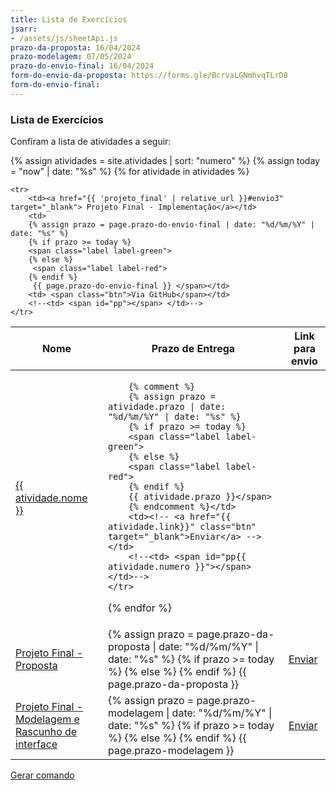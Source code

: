 ```yaml
---
title: Lista de Exercícios
jsarr:
- /assets/js/sheetApi.js
prazo-da-proposta: 16/04/2024
prazo-modelagem: 07/05/2024 
prazo-do-envio-final: 16/04/2024
form-do-envio-da-proposta: https://forms.gle/BcrvaLGNmhvqTLrD8 
form-do-envio-final:
---
```


### Lista de Exercícios


Confiram a lista de atividades a seguir:

<table>
 <thead>
    <tr>
        <th> Nome </th>
        <th> Prazo de Entrega </th>
        <th> Link para envio </th>
        <!--<th> Qtd Enviados </th>-->
    </tr>
 </thead>
 <tbody>


{% assign atividades = site.atividades | sort: "numero" %}
{% assign today = "now" | date: "%s" %} 
{% for atividade in atividades %}
    <tr>
        <td> <a href="{{ atividade.url | relative_url }}" target="_blank">{{  atividade.nome }}</a></td>
        <td>

        {% comment %}
        {% assign prazo = atividade.prazo | date: "%d/%m/%Y" | date: "%s" %}
        {% if prazo >= today %}
        <span class="label label-green">
        {% else %}
        <span class="label label-red">
        {% endif %}
        {{ atividade.prazo }}</span>
        {% endcomment %}</td>
        <td><!-- <a href="{{ atividade.link}}" class="btn" target="_blank">Enviar</a> --></td>
        <!--<td> <span id="pp{{ atividade.numero }}"></span> </td>-->
    </tr>
{% endfor %}
    <tr>
        <td><a href="{{ 'projeto_final'| relative_url }}#envio1" target="_blank"> Projeto Final - Proposta</a></td>
        <td>
        {% assign prazo = page.prazo-da-proposta | date: "%d/%m/%Y" | date: "%s" %}
        {% if prazo >= today %}
        <span class="label label-green">
        {% else %}
         <span class="label label-red">
        {% endif %}
         {{ page.prazo-da-proposta }} </span></td>
        <td> <a href="{{ page.form-do-envio-da-proposta}}" target="_blank" class="btn">Enviar</a></td>
        <!--<td> <span id="pp"></span> </td>-->
    </tr>
    <tr>
        <td><a href="{{ 'projeto_final'| relative_url }}#envio2" target="_blank"> Projeto Final - Modelagem e Rascunho de interface</a></td>
        <td>
        {% assign prazo = page.prazo-modelagem | date: "%d/%m/%Y" | date: "%s" %}
        {% if prazo >= today %}
        <span class="label label-green">
        {% else %}
         <span class="label label-red">
        {% endif %}
         {{ page.prazo-modelagem }} </span></td>
        <td> <a href="{{ page.form-do-envio-da-proposta}}" target="_blank" class="btn">Enviar</a></td>
        <!--<td> <span id="pp"></span> </td>-->
    </tr>

    <tr>
        <td><a href="{{ 'projeto_final' | relative_url }}#envio3" target="_blank"> Projeto Final - Implementação</a></td>
        <td>
        {% assign prazo = page.prazo-do-envio-final | date: "%d/%m/%Y" | date: "%s" %}
        {% if prazo >= today %}
        <span class="label label-green">
        {% else %}
         <span class="label label-red">
        {% endif %}
         {{ page.prazo-do-envio-final }} </span></td>
        <td> <span class="btn">Via GitHub</span></td>
        <!--<td> <span id="pp"></span> </td>-->
    </tr>


  </tbody>
</table>

<a href="comando" class="btn">Gerar comando</a>
